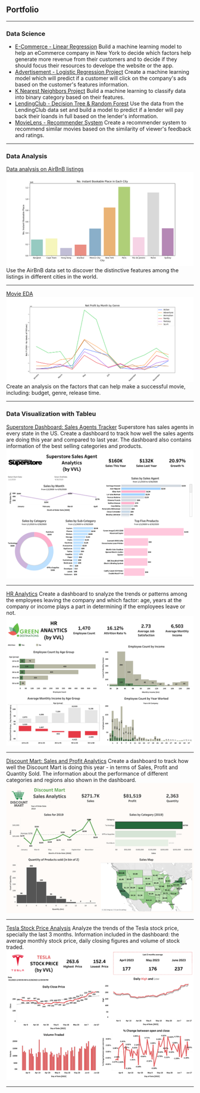 ## Portfolio

---

### Data Science

- [E-Commerce - Linear Regression](https://github.com/vietlinh0716/ds-ecommerce-linear-regression)
  Build a machine learning model to help an eCommerce company in New York to decide which factors help generate more revenue from their customers and to decide if they should focus their resources to develope the website or the app. 
- [Advertisement -  Logistic Regression Project](https://github.com/vietlinh0716/ds-advertisement-logistics-regression)
  Create a machine learning model which will predict if a customer will click on the company's ads based on the customer's features information.
- [K Nearest Neighbors Project](https://github.com/vietlinh0716/ds-k-nearest-neighbors)
  Build a machine learning to classify data into binary category based on their features.
- [LendingClub - Decision Tree & Random Forest](https://github.com/vietlinh0716/ds-lendingclub-decisiontree-randomforest)
  Use the data from the LendingClub data set and build a model to predict if a lender will pay back their loands in full based on the lender's information.
- [MovieLens - Recommender System](https://github.com/vietlinh0716/ds-movielens-recommender-system)
  Create a recommender system to recommend similar movies based on the similarity of viewer's feedback and ratings.

---

### Data Analysis 

[Data analysis on AirBnB listings](https://github.com/vietlinh0716/data-analysis-airbnb)
<img src="images/instant_book_city.png"/>
Use the AirBnB data set to discover the distinctive features among the listings in different cities in the world.

---

[Movie EDA](https://github.com/vietlinh0716/data-analysis-movie-eda)
<img src="images/ProfitbyMonthbyGenre.png"/>
Create an analysis on the factors that can help make a successful movie, including: budget, genre, release time.

---

### Data Visualization with Tableu
[Superstore Dashboard: Sales Agents Tracker](https://public.tableau.com/views/Superstore_16870789705640/Dashboard1?:language=en-US&:display_count=n&:origin=viz_share_link)
Superstore has sales agents in every state in the US. Create a dashboard to track how well the sales agents are doing this year and compared to last year. The dashboard also contains information of the best selling categories and products.
<img src="images/Dashboard 1.png"/>

---

[HR Analytics](https://public.tableau.com/views/HRAnalytics_16870283033890/Dashboard1?:language=en-US&:display_count=n&:origin=viz_share_link)
Create a dashboard to snalyze the trends or patterns among the employees leaving the company and which factor: age, years at the company or income plays a part in determining if the employees leave or not.
<img src="images/HR dashboard.png"/>

---

[Discount Mart: Sales and Profit Analytics](https://public.tableau.com/views/DiscountMart_16870212233610/Dashboard1?:language=en-US&:display_count=n&:origin=viz_share_link)
Create a dashboard to track how well the Discount Mart is doing this year - in terms of Sales, Profit and Quantity Sold. The information about the performance of different categories and regions also shown in the dashboard.
<img src="images/Discount Mart.png"/>


---

[Tesla Stock Price Analysis](https://public.tableau.com/views/TeslaStockPriceAnalysis_16870859280230/Dashboard1?:language=en-US&:display_count=n&:origin=viz_share_link)
Analyze the trends of the Tesla stock price, specially the last 3 months. Information included in the dashboard: the average monthly stock price, daily closing figures and volume of stock traded.
<img src="images/Tesla stock.png"/>

---
<p style="font-size:11px"></p>
